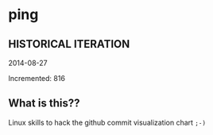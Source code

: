 # ping

## HISTORICAL ITERATION
2014-08-27

Incremented: 816

## What is this?? 
Linux skills to hack the github commit visualization chart `;-)`
